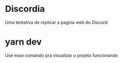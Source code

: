 # Discordia
Uma tentativa de replicar a pagina web do Discord

# yarn dev
Use esse comando pra visualizar o projeto funcionando
